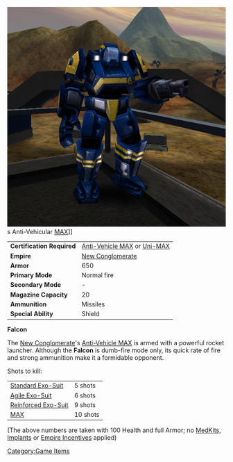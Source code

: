 ![](images/FalconMAX.jpg "fig:FalconMAX.jpg")s Anti-Vehicular
[MAX](Mechanized_Assault_Exo-Suit.md)\]\]

|                            |                                                                                                |
| -------------------------- | ---------------------------------------------------------------------------------------------- |
| **Certification Required** | [Anti-Vehicle MAX](<Anti-Vehicle_MAX_(Certification)>) or [Uni-MAX](<Uni-MAX_(Certification)>) |
| **Empire**                 | [New Conglomerate](../etc/New_Conglomerate.md)                                                        |
| **Armor**                  | 650                                                                                            |
| **Primary Mode**           | Normal fire                                                                                    |
| **Secondary Mode**         | \-                                                                                             |
| **Magazine Capacity**      | 20                                                                                             |
| **Ammunition**             | Missiles                                                                                       |
| **Special Ability**        | Shield                                                                                         |

**Falcon**

The [New Conglomerate](../etc/New_Conglomerate.md)'s [Anti-Vehicle
MAX](<Anti-Vehicle_MAX_(Certification)>) is armed with a
powerful rocket launcher. Although the **Falcon** is dumb-fire mode
only, its quick rate of fire and strong ammunition make it a formidable
opponent.

Shots to kill:

|                                               |          |
| --------------------------------------------- | -------- |
| [Standard Exo-Suit](../armor/Standard_Exo-Suit.md)     | 5 shots  |
| [Agile Exo-Suit](../armor/Agile_Exo-Suit.md)           | 6 shots  |
| [Reinforced Exo-Suit](../armor/Reinforced_Exo-Suit.md) | 9 shots  |
| [MAX](Mechanized_Assault_Exo-Suit.md)         | 10 shots |

(The above numbers are taken with 100 Health and full Armor; no
[MedKits](MedKit.md), [Implants](../implants/Implants.md) or [Empire
Incentives](../etc/Empire_Incentives.md) applied)

[Category:Game Items](Category:Game_Items.md)

